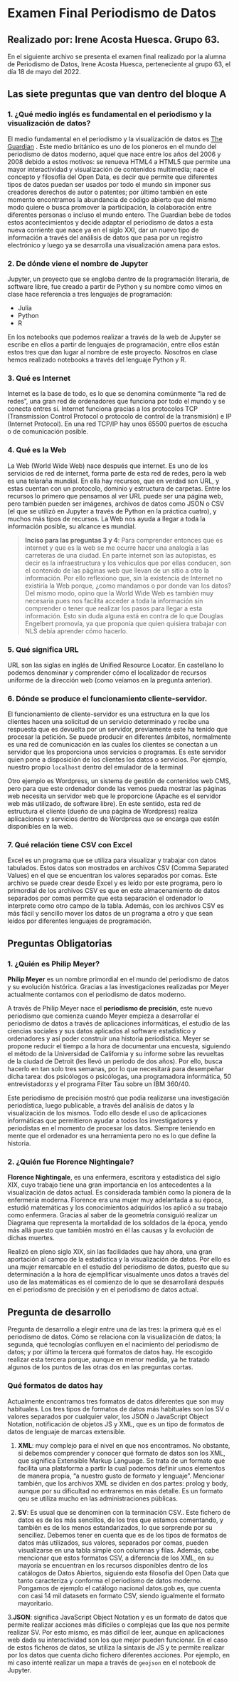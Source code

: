 # Examen Final Periodismo de Datos 

## Realizado por: Irene Acosta Huesca. Grupo 63. 

En el siguiente archivo se presenta el examen final realizado por la alumna de Periodismo de Datos, Irene Acosta Huesca, perteneciente al grupo 63, el día 18 de mayo del 2022. 

## Las siete preguntas que van dentro del bloque A

### 1. ¿Qué medio inglés es fundamental en el periodismo y la visualización de datos?
 
El medio fundamental en el periodismo y la visualización de datos es  [The Guardian](https://www.theguardian.com/international) .  Este medio británico es uno de los pioneros en el mundo del periodismo de datos moderno, aquel que nace entre los años del 2006 y 2008 debido a estos motivos: se renueva HTML4 a HTML5 que permite una mayor interactividad y visualización de contenidos multimedia; nace el concepto y filosofía del Open Data, es decir que permite que diferentes tipos de datos puedan ser usados por todo el mundo sin imponer sus creadores derechos de autor o patentes; por último también en este momento encontramos la abundancia de código abierto que del mismo modo quiere o busca promover la participación, la colaboración entre diferentes personas o incluso el mundo entero. The Guardian bebe de todos estos acontecimientos y decide adaptar el periodismo de datos a esta nueva corriente que nace ya en el siglo XXI, dar un nuevo tipo de información a través del análisis de datos que pasa por un registro electrónico y luego ya se desarrolla una visualización amena para estos. 
 
 
### 2. De dónde viene el nombre de Jupyter
 
Jupyter, un proyecto que se engloba dentro de la programación literaria, de software libre, fue creado a partir de Python y su nombre como vimos en clase hace referencia a tres lenguajes de programación: 
 
- Julia 
- Python
- R
 
En los notebooks que podemos realizar a través de la web de Jupyter se escribe en ellos a partir de lenguajes de programación, entre ellos están estos tres que dan lugar al nombre de este proyecto. Nosotros en clase hemos realizado notebooks a través del lenguaje Python y R. 
 
### 3. Qué es Internet
 
Internet es la base de todo, es lo que se denomina comúnmente “la red de redes”, una gran red de ordenadores que funciona por todo el mundo y se conecta entres sí. Internet funciona gracias a los protocolos TCP (Transmission Control Protocol o protocolo de control de la transmisión) e IP (Internet Protocol).  En una red TCP/IP hay unos 65500 puertos de escucha o de comunicación posible.
 
### 4. Qué es la Web
 
La Web (World Wide Web) nace después que internet.  Es uno de los servicios de red de internet,  forma parte de esta red de redes, pero la web es una telaraña mundial. En ella hay recursos, que en verdad son URL, y estas cuentan con un protocolo, dominio y estructura de carpetas.  Entre los recursos lo primero que pensamos al ver URL  puede ser una página web, pero también pueden ser imágenes, archivos de datos como JSON o CSV (el que se utilizó en Jupyter a través de Python en la práctica cuatro), y muchos más tipos de recursos. La Web nos ayuda a llegar a toda la información posible, su alcance es mundial. 
 
> **Inciso para las preguntas 3 y 4**: Para comprender entonces que es internet y que es la web se me ocurre hacer una analogía a las carreteras de una ciudad. En parte internet son las autopistas, es decir es la infraestructura y los vehículos que por ellas conducen, son el contenido de las páginas web que llevan de un sitio a otro la información.  Por ello reflexiono que, sin la existencia de Internet no existiría la Web porque, ¿como mandamos o por donde van los datos? Del mismo modo, opino que la World Wide Web  es también muy necesaria pues nos facilita acceder a toda la información sin comprender o tener que realizar los pasos para llegar a esta información. Esto sin duda alguna está en contra de lo que Douglas Engelbert promovía, ya que proponía que quien quisiera trabajar con NLS debía aprender cómo hacerlo. 
 
### 5. Qué significa URL
 
URL son las siglas en inglés de Unified Resource Locator. En castellano lo podemos denominar y comprender cómo el localizador de recursos uniforme de la dirección web (como veíamos en la pregunta anterior). 
 
### 6. Dónde se produce el funcionamiento cliente-servidor.
 
El funcionamiento de cliente-servidor es una estructura en la que los clientes hacen una solicitud de un servicio determinado y recibe una respuesta que es devuelta por un servidor, previamente este ha tenido que  procesar la petición. Se puede producir en diferentes ámbitos, normalmente es una red de comunicación en las cuales los clientes se conectan a un servidor que les proporciona unos servicios o programas. Es este servidor quien pone a disposición de los clientes los datos o servicios.  Por ejemplo, nuestro propio `localhost` dentro del emulador de la terminal 
 
Otro ejemplo es Wordpress, un sistema de gestión de contenidos web CMS, pero para que este ordenador donde las vemos pueda mostrar las páginas web necesita un servidor web que le proporcione (Apache es el servidor web más utilizado, de software libre). En este sentido, esta red de estructura el cliente (dueño de una página de Wordpress) realiza aplicaciones y servicios dentro de Wordpress que se encarga que estén disponibles en la web. 
 
### 7. Qué relación tiene CSV con Excel
 
Excel es un programa que se utiliza para visualizar y trabajar con datos tabulados. Estos datos son mostrados en archivos CSV (Comma Separated Values) en el que se encuentran los valores separados por comas. Este archivo  se puede crear desde Excel y es leído por este programa, pero lo primordial de los archivos CSV es que en este almacenamiento de datos separados por comas permite que esta separación el ordenador lo interprete como otro campo de la tabla. Además, con los archivos CSV es más fácil y sencillo mover los datos de un programa a otro y que sean leídos por diferentes lenguajes de programación. 
 
## Preguntas Obligatorias 

### 1.  ¿Quién es Philip Meyer?

**Philip Meyer** es un nombre primordial en el mundo del periodismo de datos y su evolución histórica. Gracias a las investigaciones realizadas por Meyer actualmente contamos con el periodismo de datos moderno. 

A través de Philip Meyer nace el **periodismo de precisión**, este nuevo periodismo que comienza cuando Meyer empieza a desarrollar el periodismo de datos a través de aplicaciones informáticas, el estudio de las ciencias sociales y sus datos aplicados al software estadístico y ordenadores y así poder construir una historia periodística. Meyer se propone reducir el tiempo a la hora de documentar una encuesta, siguiendo el método de la Universidad de California y su informe sobre las revueltas de la ciudad de Detroit (les llevó un periodo de dos años). Por ello, busca hacerlo en tan solo tres semanas,  por lo que necesitará para desempeñar dicha tarea: dos psicólogos o psicólogas,  una programadora informática, 50 entrevistadorxs y el  programa Filter Tau sobre un IBM 360/40. 

Este periodismo de precisión mostró que podía realizarse una investigación periodística, luego publicable, a través del análisis de datos y la visualización de los mismos. Todo ello desde el uso de aplicaciones informáticas que permitieron ayudar a todos los investigadores y periodistas en el momento de procesar los datos. Siempre teniendo en mente que el ordenador es una herramienta pero no es lo que define la historia. 

### 2. ¿Quién fue Florence Nightingale?

**Florence Nightingale**, es una enfermera, escritora y estadística del siglo XIX, cuyo trabajo tiene una gran importancia en los antecedentes a la visualización de datos actual. Es considerada también como la pionera de la enfermería moderna. Florence era una mujer muy adelantada a su época, estudió matemáticas y los conocimientos adquiridos los aplicó a su trabajo como enfermera. Gracias al saber de la geometría consiguió realizar un Diagrama que representa la mortalidad de los soldados de la época, yendo más allá puesto que también mostró en él las causas y la evolución de dichas muertes. 

Realizó en pleno siglo XIX, sin las facilidades que hay ahora, una gran aportación al campo de la estadística y la visualización de datos. Por ello es una mujer remarcable en el estudio del periodismo de datos, puesto que su determinación a la hora de ejemplificar visualmente unos datos a través del uso de las matemáticas es el comienzo de lo que se desarrollará después en el periodismo de precisión y en el periodismo de datos actual. 

## Pregunta de desarrollo
 
Pregunta de desarrollo a elegir entre una de las tres:  la primera qué es el periodismo de datos. Cómo se relaciona con la visualización de datos; la segunda, qué tecnologías confluyen en el nacimiento del periodismo de datos; y por último la tercera qué formatos de datos hay. He escogido realizar esta tercera porque, aunque en menor medida, ya he tratado algunos de los puntos de las otras dos en las preguntas cortas. 

### Qué formatos de datos hay

Actualmente encontramos tres formatos de datos diferentes que son muy habituales. Los tres tipos de formatos de datos más habituales son los SV o valores separados por cualquier valor, los JSON o JavaScript Object Notation, notificación de objetos JS y XML, que es un tipo de formatos de datos de lenguaje de marcas extensible. 

1. **XML**: muy complejo para el nivel en que nos encontramos. No obstante, si debemos comprender y conocer qué formato de datos son los XML, que significa Extensible Markup Language. Se trata de un formato que facilita una plataforma a partir la cual podemos definir unos elementos de manera propia, “a nuestro gusto de formato y lenguaje”. Mencionar también, que los archivos XML se dividen en dos partes: prolog y body, aunque por su dificultad no entraremos en más detalle. Es un formato qeu se utiliza mucho en las administraciones públicas.

2. **SV**: Es usual que se denominen con la terminación CSV.. Este fichero de datos es de los más sencillos, de los tres que estamos comentando,  y también es de los menos estandarizados, lo que sorprende por su sencillez. Debemos tener en cuenta que es de los tipos de formatos de datos más utilizados, sus valores, separados por comas, pueden visualizarse en una tabla simple con columnas y filas. Además, cabe mencionar que estos formatos CSV, a diferencia de los XML, en su mayoría se encuentran en los recursos disponibles dentro de los catálogos de Datos Abiertos, siguiendo esta filosofía del Open Data que tanto caracteriza y conforma el periodismo de datos moderno. Pongamos de ejemplo el catálogo nacional datos.gob.es, que cuenta con casi 14 mil datasets en formato CSV, siendo igualmente el formato mayoritario.

3.**JSON**: significa JavaScript Object Notation y es un formato de datos que permite realizar acciones más difíciles o complejas que las que nos permite realizar SV. Por esto mismo, es más difícil de leer, aunque en aplicaciones web dada su interactividad son los que mejor pueden funcionar. En el caso de estos ficheros de datos, se utiliza la sintaxis de JS y te permite realizar por los datos que cuenta dicho fichero diferentes acciones. Por ejemplo, en mi caso intenté realizar un mapa a través de `geojson` en el notebook de Jupyter.
